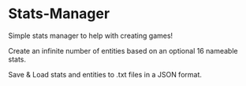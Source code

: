 # Stats-Manager
 Simple stats manager to help with creating games!
 
 Create an infinite number of entities based on an optional 16 nameable stats.

Save & Load stats and entities to .txt files in a JSON format.